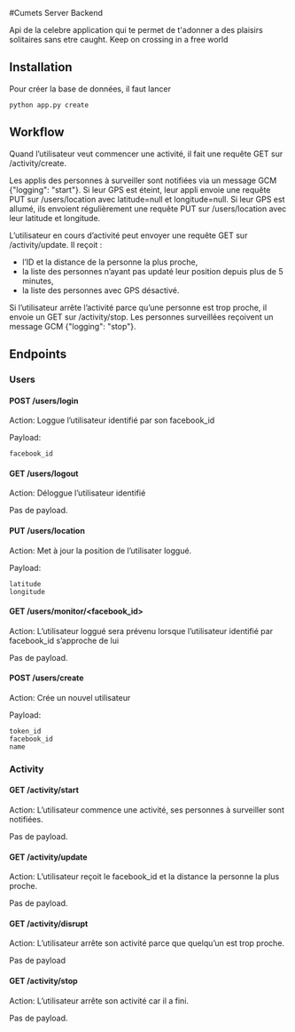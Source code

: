 #Cumets Server Backend

Api de la celebre application qui te permet de t'adonner a des plaisirs solitaires sans etre caught.
Keep on crossing in a free world

## Installation

Pour créer la base de données, il faut lancer
```
python app.py create
```

## Workflow

Quand l’utilisateur veut commencer une activité, il fait une requête GET sur /activity/create.

Les applis des personnes à surveiller sont notifiées via un message GCM {"logging": "start"}.
Si leur GPS est éteint, leur appli envoie une requête PUT sur /users/location avec latitude=null et longitude=null.
Si leur GPS est allumé, ils envoient régulièrement une requête PUT sur /users/location avec leur latitude et longitude.

L’utilisateur en cours d’activité peut envoyer une requête GET sur /activity/update.
Il reçoit :
 * l’ID et la distance de la personne la plus proche, 
 * la liste des personnes n’ayant pas updaté leur position depuis plus de 5 minutes,
 * la liste des personnes avec GPS désactivé.

Si l’utilisateur arrête l’activité parce qu’une personne est trop proche, il envoie un GET sur /activity/stop.
Les personnes surveillées reçoivent un message GCM {"logging": "stop"}.

## Endpoints

### Users

#### POST /users/login

Action:
Loggue l’utilisateur identifié par son facebook_id

Payload:
```
facebook_id
```

#### GET /users/logout

Action:
Déloggue l’utilisateur identifié

Pas de payload.


#### PUT /users/location

Action:
Met à jour la position de l’utilisater loggué.

Payload: 

```
latitude
longitude
```
 

#### GET /users/monitor/<facebook_id>

Action:
L’utilisateur loggué sera prévenu lorsque l’utilisateur identifié par facebook_id s’approche de lui

Pas de payload.


#### POST /users/create

Action:
Crée un nouvel utilisateur

Payload: 

```
token_id
facebook_id
name
```

### Activity

#### GET /activity/start

Action:
L’utilisateur commence une activité, ses personnes à surveiller sont notifiées.

Pas de payload.

#### GET /activity/update

Action:
L’utilisateur reçoit le facebook_id et la distance la personne la plus proche.

Pas de payload.
 

#### GET /activity/disrupt

Action:
L’utilisateur arrête son activité parce que quelqu’un est trop proche.

Pas de payload 


#### GET /activity/stop

Action:
L’utilisateur arrête son activité car il a fini.

Pas de payload.
